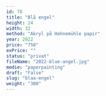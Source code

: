 ```yaml
---
id: 78
title: "Blå engel"
height: 24
width: 32
method: "Akryl på Hahnemühle papir"
year: 2022
price: "750"
exPrice: ""
status: "privat"
fileName: "2022-blue-angel.jpg"
medie: "paperpainting"
draft: "False"
slug: "blaa-engel"
weight: "300"
---
```

